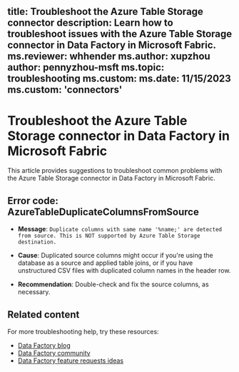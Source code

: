 title: Troubleshoot the Azure Table Storage connector
description: Learn how to troubleshoot issues with the Azure Table Storage connector in Data Factory in Microsoft Fabric.
ms.reviewer: whhender
ms.author: xupzhou
author: pennyzhou-msft
ms.topic: troubleshooting
ms.custom:
ms.date: 11/15/2023
ms.custom: 'connectors'
---

# Troubleshoot the Azure Table Storage connector in Data Factory in Microsoft Fabric

This article provides suggestions to troubleshoot common problems with the Azure Table Storage connector in Data Factory in Microsoft Fabric.

## Error code: AzureTableDuplicateColumnsFromSource

- **Message**: `Duplicate columns with same name '%name;' are detected from source. This is NOT supported by Azure Table Storage destination.`

- **Cause**: Duplicated source columns might occur if you're using the database as a source and applied table joins, or if you have unstructured CSV files with duplicated column names in the header row.

- **Recommendation**:  Double-check and fix the source columns, as necessary.

## Related content

For more troubleshooting help, try these resources:

- [Data Factory blog](https://blog.fabric.microsoft.com/en-us/blog/category/data-factory)
- [Data Factory community](https://community.fabric.microsoft.com/t5/Data-Factory-preview-Community/ct-p/datafactory)
- [Data Factory feature requests ideas](https://ideas.fabric.microsoft.com/)

